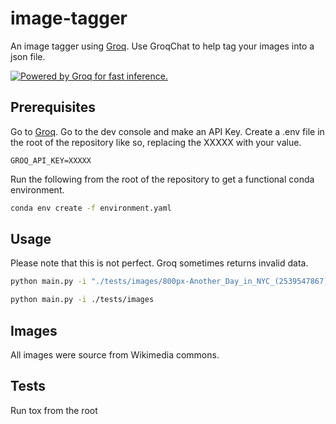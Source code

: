 # image-tagger

An image tagger using [Groq](https://groq.com/). Use GroqChat to help tag your images into a json file.

<a href="https://groq.com" target="_blank" rel="noopener noreferrer">
  <img
    src="https://groq.com/wp-content/uploads/2024/03/PBG-mark1-color.svg"
    alt="Powered by Groq for fast inference."
  />
</a>

## Prerequisites

Go to [Groq](https://groq.com/). Go to the dev console and make an API Key.
Create a .env file in the root of the repository like so, replacing the XXXXX with your value.

```env
GROQ_API_KEY=XXXXX
```

Run the following from the root of the repository to get a functional conda environment.

```sh
conda env create -f environment.yaml
```

## Usage

Please note that this is not perfect. Groq sometimes returns invalid data.


```sh
python main.py -i "./tests/images/800px-Another_Day_in_NYC_(2539547867).jpg" "https://upload.wikimedia.org/wikipedia/commons/thumb/1/17/Interior_Galeria_Arte_Nacional_%28Caracas%29.jpg/800px-Interior_Galeria_Arte_Nacional_%28Caracas%29.jpg?20071010223618"
```

```sh
python main.py -i ./tests/images
```

## Images

All images were source from Wikimedia commons.

## Tests

Run tox from the root